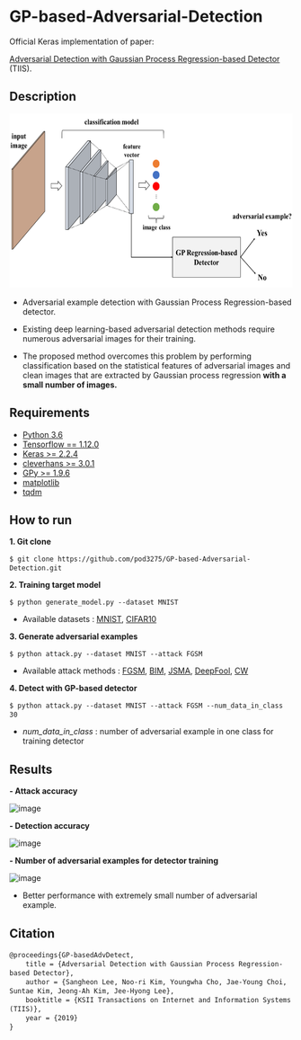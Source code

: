 # GP-based-Adversarial-Detection

Official Keras implementation of paper:

[Adversarial Detection with Gaussian Process Regression-based Detector](http://www.itiis.org/digital-library/manuscript/2475) (TIIS).

## Description

 <img src="https://github.com/pod3275/GP-based-Adversarial-Detection/blob/master/assets/model.png" width="600" height="310"></center>

- Adversarial example detection with Gaussian Process Regression-based detector.

- Existing deep learning-based adversarial detection methods require numerous adversarial images for their training. 

- The proposed method overcomes this problem by performing classification based on the statistical features of adversarial images and clean images that are extracted by Gaussian process regression **with a small number of images.**
  
## Requirements

- [Python 3.6](https://www.python.org/downloads/)
- [Tensorflow == 1.12.0](https://github.com/tensorflow/tensorflow)
- [Keras >= 2.2.4](https://github.com/keras-team/keras)
- [cleverhans >= 3.0.1](https://github.com/tensorflow/cleverhans)
- [GPy >= 1.9.6](https://github.com/SheffieldML/GPy)
- [matplotlib](https://matplotlib.org/)
- [tqdm](https://github.com/tqdm/tqdm)

## How to run
**1. Git clone**
```
$ git clone https://github.com/pod3275/GP-based-Adversarial-Detection.git
```

**2. Training target model**
```
$ python generate_model.py --dataset MNIST
```

- Available datasets : [MNIST](http://yann.lecun.com/exdb/mnist/), [CIFAR10](https://www.cs.toronto.edu/~kriz/cifar.html)

**3. Generate adversarial examples**
```
$ python attack.py --dataset MNIST --attack FGSM
```

- Available attack methods : [FGSM](https://arxiv.org/pdf/1412.6572.pdf), [BIM](https://arxiv.org/pdf/1607.02533.pdf), [JSMA](https://arxiv.org/pdf/1511.07528.pdf), [DeepFool](https://arxiv.org/pdf/1511.04599.pdf), [CW](https://arxiv.org/pdf/1608.04644.pdf) 

**4. Detect with GP-based detector**
```
$ python attack.py --dataset MNIST --attack FGSM --num_data_in_class 30
```

- *num_data_in_class* : number of adversarial example in one class for training detector

## Results
**- Attack accuracy**

  ![image](https://user-images.githubusercontent.com/26705935/64116027-20deb700-cdcc-11e9-9187-f6528a5c990f.png)
  
**- Detection accuracy**

  ![image](https://user-images.githubusercontent.com/26705935/64116053-33f18700-cdcc-11e9-93a2-97296ab2232f.png)
  
**- Number of adversarial examples for detector training**

  ![image](https://user-images.githubusercontent.com/26705935/64116090-4a97de00-cdcc-11e9-8725-0f373dfa0e17.png)
  
  - Better performance with extremely small number of adversarial example.
  
## Citation
```
@proceedings{GP-basedAdvDetect,
	title = {Adversarial Detection with Gaussian Process Regression-based Detector},
	author = {Sangheon Lee, Noo-ri Kim, Youngwha Cho, Jae-Young Choi, Suntae Kim, Jeong-Ah Kim, Jee-Hyong Lee},
	booktitle = {KSII Transactions on Internet and Information Systems (TIIS)},
	year = {2019}
}
```
